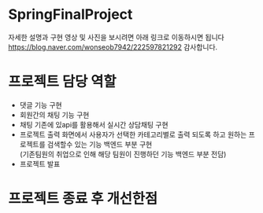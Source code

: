 # SpringFinalProject
자세한 설명과 구현 영상 및 사진을 보시려면 아래 링크로 이동하시면 됩니다<br/>
https://blog.naver.com/wonseob7942/222597821292 감사합니다.

# 프로젝트 담당 역할
- 댓글 기능 구현
- 회원간의 채팅 기능 구현
- 채팅 기존에 있api를 활용해서 실시간 상담채팅 구현
- 프로젝트 출력 화면에서 사용자가 선택한 카테고리별로 출력 되도록 하고 원하는 프로젝트를 검색할수 있는 기능 백엔드 부분 구현
<br/>(기존팀원의 취업으로 인해 해당 팀원이 진행하던 기능 백엔드 부분 전담)
- 프로젝트 발표
# 프로젝트 종료 후 개선한점

